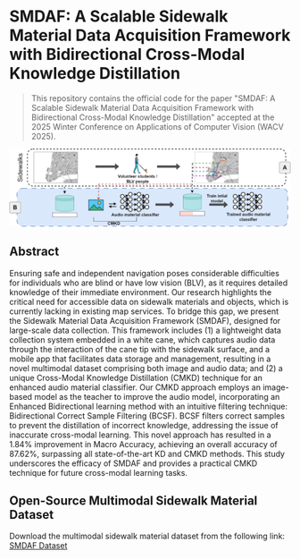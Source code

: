 # SMDAF: A Scalable Sidewalk Material Data Acquisition Framework with Bidirectional Cross-Modal Knowledge Distillation


> This repository contains the official code for the paper "SMDAF: A Scalable Sidewalk Material Data Acquisition Framework with Bidirectional Cross-Modal Knowledge Distillation" accepted at the 2025 Winter Conference on Applications of Computer Vision (WACV 2025).


![SMDAF](./images/2025%20WACV%20Framework%20Diagram_small_3.png)

## Abstract

Ensuring safe and independent navigation poses considerable difficulties for individuals who are blind or have low vision (BLV), as it requires detailed knowledge of their immediate environment. Our research highlights the critical need for accessible data on sidewalk materials and objects, which is currently lacking in existing map services. To bridge this gap, we present the Sidewalk Material Data Acquisition Framework (SMDAF), designed for large-scale data collection. This framework includes (1) a lightweight data collection system embedded in a white cane, which captures audio data through the interaction of the cane tip with the sidewalk surface, and a mobile app that facilitates data storage and management, resulting in a novel multimodal dataset comprising both image and audio data; and (2) a unique Cross-Modal Knowledge Distillation (CMKD) technique for an enhanced audio material classifier. Our CMKD approach employs an image-based model as the teacher to improve the audio model, incorporating an Enhanced Bidirectional learning method with an intuitive filtering technique: Bidirectional Correct Sample Filtering (BCSF). BCSF filters correct samples to prevent the distillation of incorrect knowledge, addressing the issue of inaccurate cross-modal learning. This novel approach has resulted in a 1.84\% improvement in Macro Accuracy, achieving an overall accuracy of 87.62\%, surpassing all state-of-the-art KD and CMKD methods. This study underscores the efficacy of SMDAF and provides a practical CMKD technique for future cross-modal learning tasks.


## Open-Source Multimodal Sidewalk Material Dataset
Download the multimodal sidewalk material dataset from the following link: [SMDAF Dataset](https://drive.google.com/file/d/1B8-mlAN58YIJ-R847B7q6FeWFLzgP84p/view?usp=sharing)